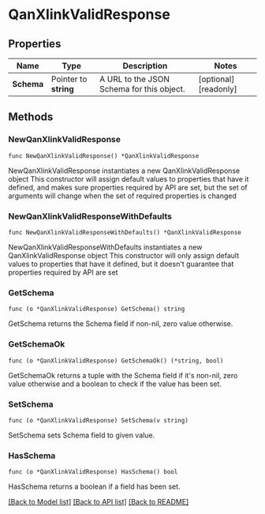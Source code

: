 # QanXlinkValidResponse

## Properties

Name | Type | Description | Notes
------------ | ------------- | ------------- | -------------
**Schema** | Pointer to **string** | A URL to the JSON Schema for this object. | [optional] [readonly] 

## Methods

### NewQanXlinkValidResponse

`func NewQanXlinkValidResponse() *QanXlinkValidResponse`

NewQanXlinkValidResponse instantiates a new QanXlinkValidResponse object
This constructor will assign default values to properties that have it defined,
and makes sure properties required by API are set, but the set of arguments
will change when the set of required properties is changed

### NewQanXlinkValidResponseWithDefaults

`func NewQanXlinkValidResponseWithDefaults() *QanXlinkValidResponse`

NewQanXlinkValidResponseWithDefaults instantiates a new QanXlinkValidResponse object
This constructor will only assign default values to properties that have it defined,
but it doesn't guarantee that properties required by API are set

### GetSchema

`func (o *QanXlinkValidResponse) GetSchema() string`

GetSchema returns the Schema field if non-nil, zero value otherwise.

### GetSchemaOk

`func (o *QanXlinkValidResponse) GetSchemaOk() (*string, bool)`

GetSchemaOk returns a tuple with the Schema field if it's non-nil, zero value otherwise
and a boolean to check if the value has been set.

### SetSchema

`func (o *QanXlinkValidResponse) SetSchema(v string)`

SetSchema sets Schema field to given value.

### HasSchema

`func (o *QanXlinkValidResponse) HasSchema() bool`

HasSchema returns a boolean if a field has been set.


[[Back to Model list]](../README.md#documentation-for-models) [[Back to API list]](../README.md#documentation-for-api-endpoints) [[Back to README]](../README.md)


